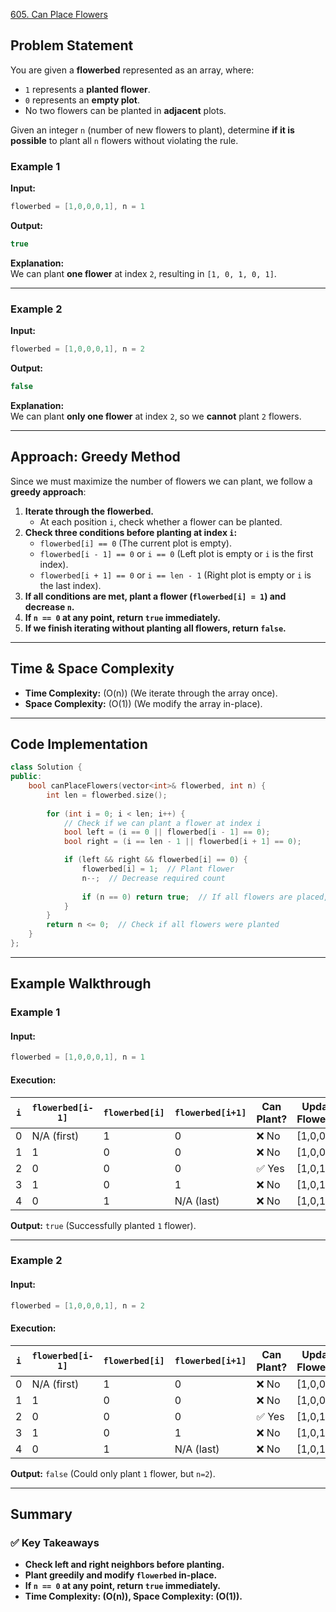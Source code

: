 [605. Can Place Flowers](https://leetcode.com/problems/can-place-flowers/description/?envType=study-plan-v2&envId=leetcode-75)


## **Problem Statement**  
You are given a **flowerbed** represented as an array, where:  
- `1` represents a **planted flower**.  
- `0` represents an **empty plot**.  
- No two flowers can be planted in **adjacent** plots.  

Given an integer `n` (number of new flowers to plant), determine **if it is possible** to plant all `n` flowers without violating the rule.

### **Example 1**  
**Input:**  
```cpp
flowerbed = [1,0,0,0,1], n = 1
```
**Output:**  
```cpp
true
```
**Explanation:**  
We can plant **one flower** at index `2`, resulting in `[1, 0, 1, 0, 1]`.

---

### **Example 2**  
**Input:**  
```cpp
flowerbed = [1,0,0,0,1], n = 2
```
**Output:**  
```cpp
false
```
**Explanation:**  
We can plant **only one flower** at index `2`, so we **cannot** plant `2` flowers.

---

## **Approach: Greedy Method**
Since we must maximize the number of flowers we can plant, we follow a **greedy approach**:

1. **Iterate through the flowerbed.**  
   - At each position `i`, check whether a flower can be planted.
2. **Check three conditions before planting at index `i`:**  
   - `flowerbed[i] == 0` (The current plot is empty).  
   - `flowerbed[i - 1] == 0` or `i == 0` (Left plot is empty or `i` is the first index).  
   - `flowerbed[i + 1] == 0` or `i == len - 1` (Right plot is empty or `i` is the last index).  
3. **If all conditions are met, plant a flower (`flowerbed[i] = 1`) and decrease `n`.**
4. **If `n == 0` at any point, return `true` immediately.**  
5. **If we finish iterating without planting all flowers, return `false`.**  

---

## **Time & Space Complexity**
- **Time Complexity:** \(O(n)\) (We iterate through the array once).  
- **Space Complexity:** \(O(1)\) (We modify the array in-place).  

---

## **Code Implementation**
```cpp
class Solution {
public:
    bool canPlaceFlowers(vector<int>& flowerbed, int n) {
        int len = flowerbed.size();
        
        for (int i = 0; i < len; i++) {
            // Check if we can plant a flower at index i
            bool left = (i == 0 || flowerbed[i - 1] == 0);
            bool right = (i == len - 1 || flowerbed[i + 1] == 0);

            if (left && right && flowerbed[i] == 0) {
                flowerbed[i] = 1;  // Plant flower
                n--;  // Decrease required count
                
                if (n == 0) return true;  // If all flowers are placed, return early
            }
        }
        return n <= 0;  // Check if all flowers were planted
    }
};
```

---

## **Example Walkthrough**
### **Example 1**
#### **Input:**
```cpp
flowerbed = [1,0,0,0,1], n = 1
```
#### **Execution:**
| `i`  | `flowerbed[i-1]` | `flowerbed[i]` | `flowerbed[i+1]` | Can Plant? | Updated Flowerbed |
|------|----------------|--------------|----------------|------------|------------------|
| 0    | N/A (first)   | 1            | 0              | ❌ No      | [1,0,0,0,1]     |
| 1    | 1            | 0            | 0              | ❌ No      | [1,0,0,0,1]     |
| 2    | 0            | 0            | 0              | ✅ Yes     | [1,0,1,0,1]     |
| 3    | 1            | 0            | 1              | ❌ No      | [1,0,1,0,1]     |
| 4    | 0            | 1            | N/A (last)     | ❌ No      | [1,0,1,0,1]     |

**Output:** `true` (Successfully planted `1` flower).  

---

### **Example 2**
#### **Input:**
```cpp
flowerbed = [1,0,0,0,1], n = 2
```
#### **Execution:**
| `i`  | `flowerbed[i-1]` | `flowerbed[i]` | `flowerbed[i+1]` | Can Plant? | Updated Flowerbed |
|------|----------------|--------------|----------------|------------|------------------|
| 0    | N/A (first)   | 1            | 0              | ❌ No      | [1,0,0,0,1]     |
| 1    | 1            | 0            | 0              | ❌ No      | [1,0,0,0,1]     |
| 2    | 0            | 0            | 0              | ✅ Yes     | [1,0,1,0,1]     |
| 3    | 1            | 0            | 1              | ❌ No      | [1,0,1,0,1]     |
| 4    | 0            | 1            | N/A (last)     | ❌ No      | [1,0,1,0,1]     |

**Output:** `false` (Could only plant `1` flower, but `n=2`).  

---

## **Summary**
### ✅ **Key Takeaways**
- **Check left and right neighbors before planting.**
- **Plant greedily and modify `flowerbed` in-place.**
- **If `n == 0` at any point, return `true` immediately.**
- **Time Complexity: \(O(n)\), Space Complexity: \(O(1)\).**